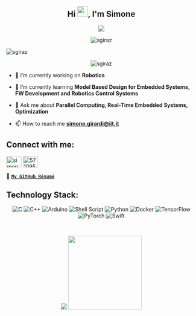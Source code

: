 <h2 align="center">
  Hi <img src="https://media.giphy.com/media/hvRJCLFzcasrR4ia7z/giphy.gif" width="28">, I'm Simone
</h2>

<p align="center">
  <a href="https://github.com/DenverCoder1/readme-typing-svg"><img src="https://readme-typing-svg.herokuapp.com/?lines=An+Embedded+SW+Engineer+%F0%9F%91%A8%F0%9F%8F%BC%E2%80%8D%F0%9F%92%BB;Computer+Science+enthusiast+%F0%9F%92%BB;Always%20learning%20new%20things&font=Fira%20Code&center=true&width=440&height=45&color=3FFF30&vCenter=true&size=22"></a>
</p>

<p align="center"> <img src="https://github.com/sgiraz/sgiraz/blob/output/github-contribution-grid-snake.svg" alt="sgiraz" /> </p>

<p align="left"> <img src="https://komarev.com/ghpvc/?username=sgiraz&label=Profile%20views&color=0e75b6&style=flat" alt="sgiraz" /> </p>

<p align="center"> <img src="https://github-profile-trophy.vercel.app/?username=sgiraz&theme=discord&row=1&margin-w=15" alt="sgiraz" /> </p>


- 🔭 I’m currently working on **Robotics**

- 🌱 I’m currently learning **Model Based Design for Embedded Systems, FW Development and Robotics Control Systems**

- 💬 Ask me about **Parallel Computing, Real-Time Embedded Systems, Optimization**

- 📫 How to reach me **simone.girardi@iit.it**

<h2 align="left">Connect with me:</h2>
<p align="left">
<a href="https://linkedin.com/in/simonegirardi" target="blank"><img align="center" src="https://raw.githubusercontent.com/rahuldkjain/github-profile-readme-generator/master/src/images/icons/Social/linked-in-alt.svg" alt="simonegirardi" height="30" width="40" /></a>
<a href="https://stackoverflow.com/users/5710959" target="blank"><img align="center" src="https://raw.githubusercontent.com/rahuldkjain/github-profile-readme-generator/master/src/images/icons/Social/stack-overflow.svg" alt="5710959" height="30" width="40" /></a>

📜 [**`My GitHub Résumé`**](https://resume.github.io/?sgiraz)

</p>

<h2 align="left">Technology Stack:</h2>
<p align="center">
  <img alt="C" src="https://img.shields.io/badge/c-%2300599C.svg?style=for-the-badge&logo=c&logoColor=white"/>
  <img alt="C++" src="https://img.shields.io/badge/c++-%2300599C.svg?style=for-the-badge&logo=c%2B%2B&logoColor=white"/>
  <img alt="Arduino" src="https://img.shields.io/badge/-Arduino-00979D?style=for-the-badge&logo=Arduino&logoColor=white"/>
  <img alt="Shell Script" src="https://img.shields.io/badge/shell_script-%23121011.svg?style=for-the-badge&logo=gnu-bash&logoColor=white"/>
  <img alt="Python" src="https://img.shields.io/badge/python-%2314354C.svg?style=for-the-badge&logo=python&logoColor=white"/>
  <img alt="Docker" src="https://img.shields.io/badge/docker-%230db7ed.svg?style=for-the-badge&logo=docker&logoColor=white"/>
  <img alt="TensorFlow" src="https://img.shields.io/badge/TensorFlow-%23FF6F00.svg?style=for-the-badge&logo=TensorFlow&logoColor=white" />
  <img alt="PyTorch" src="https://img.shields.io/badge/PyTorch-%23EE4C2C.svg?style=for-the-badge&logo=PyTorch&logoColor=white" />
  <img alt="Swift" src="https://img.shields.io/badge/swift-%23FA7343.svg?style=for-the-badge&logo=swift&logoColor=white"/>
</p>

<br>

<p align = "center">
  <img  src = "https://github-readme-stats.vercel.app/api?username=sgiraz&show_icons=true&theme=vue-dark">
  <img src = "https://github-readme-stats.vercel.app/api/top-langs/?username=sgiraz&hide=latex&theme=vue-dark&layout=compact" height="195">
</p>
